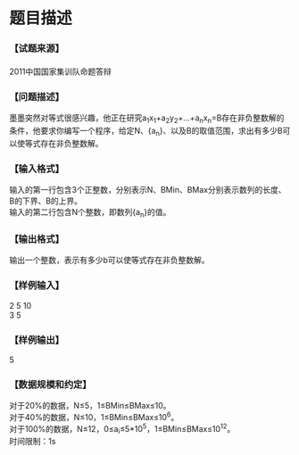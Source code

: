 # 题目描述


<div class="content">
<!--begin main-->
<!-- InstanceBeginEditable name="content" -->
<h3>
【试题来源】
</h3>
<div id="psrc" style="margin-top:20px;display:block;">
<div class="pdcont">
2011中国国家集训队命题答辩
</div>
</div>
<div id="pinputs" style="display:none;">
<div class="pdsec">
输入数据
</div>
<div class="pdcont">
<span class="notice"> 这是一道提交答案的试题，下面给出了该题的输入数据：</span> 
</div>
<div id="inputlist" class="pddata">
</div>
</div>
<div id="pcont1" style="margin-top:20px;display:block;">
<h3>
【问题描述】
</h3>
<div class="pdcont">
墨墨突然对等式很感兴趣，他正在研究a<sub>1</sub>x<sub>1</sub>+a<sub>2</sub>y<sub>2</sub>+…+a<sub>n</sub>x<sub>n</sub>=B存在非负整数解的条件，他要求你编写一个程序，给定N、{a<sub>n</sub>}、以及B的取值范围，求出有多少B可以使等式存在非负整数解。
</div>
<h3>
【输入格式】
</h3>
<div class="pdcont">
输入的第一行包含3个正整数，分别表示N、BMin、BMax分别表示数列的长度、B的下界、B的上界。<br/>
输入的第二行包含N个整数，即数列{a<sub>n</sub>}的值。
</div>
<h3>
【输出格式】
</h3>
<div class="pdcont">
输出一个整数，表示有多少b可以使等式存在非负整数解。
</div>
<h3>
【样例输入】
</h3>
<div class="pddata">
2 5 10<br/>
3 5
</div>
<h3>
【样例输出】
</h3>
<div class="pddata">
5
</div>
<h3>
【数据规模和约定】
</h3>
<div class="pdcont">
对于20%的数据，N≤5，1≤BMin≤BMax≤10。<br/>
对于40%的数据，N≤10，1≤BMin≤BMax≤10<sup>6</sup>。<br/>
对于100%的数据，N≤12，0≤a<sub>i</sub>≤5*10<sup>5</sup>，1≤BMin≤BMax≤10<sup>12</sup>。<br/>
时间限制：1s
</div>
</div>
<div id="pcont2" style="margin-top:20px;display:none;">
<div class="pdsec">
问题描述
</div>
<div class="pdcont">
墨墨突然对等式很感兴趣，他正在研究a<sub>1</sub>x<sub>1</sub>+a<sub>2</sub>y<sub>2</sub>+…+a<sub>n</sub>x<sub>n</sub>=B存在非负整数解的条件，他要求你编写一个程序，给定N、{a<sub>n</sub>}、以及B的取值范围，求出有多少B可以使等式存在非负整数解。
</div>
<div class="pdsec">
输入格式
</div>
<div class="pdcont">
输入的第一行包含3个正整数，分别表示N、BMin、BMax分别表示数列的长度、B的下界、B的上界。<br/>
输入的第二行包含N个整数，即数列{a<sub>n</sub>}的值。
</div>
<div class="pdsec">
输出格式
</div>
<div class="pdcont">
输出一个整数，表示有多少b可以使等式存在非负整数解。
</div>
<div class="pdsec">
样例输入
</div>
<div class="pddata">
2 5 10<br/>
3 5
</div>
<div class="pdsec">
样例输出
</div>
<div class="pddata">
5
</div>
<div class="pdsec">
样例说明
</div>
<div class="pdcont">
</div>
<div class="pdsec">
数据范围
</div>
<div class="pdcont">
对于20%的数据，N≤5，1≤BMin≤BMax≤10。<br/>
对于40%的数据，N≤10，1≤BMin≤BMax≤10<sup>6</sup>。<br/>
对于100%的数据，N≤12，0≤a<sub>i</sub>≤4*10<sup>5</sup>，1≤BMin≤BMax≤10<sup>12</sup>。<br/>
时间限制：1s
</div>
</div>
</div>
